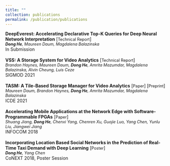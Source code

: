 ```yaml
---
title: ""
collection: publications
permalink: /publication/publications
---
```

<b>DeepEverest: Accelerating Declarative Top-K Queries for Deep Neural Network Interpretation</b> [[<a style="font-size:90%">Technical Report</a>](https://arxiv.org/abs/2104.02234)] <br>
<i style="font-size:90%"><b>Dong He</b>, Maureen Daum, Magdalena Balazinska</i> <br>
In Submission <br>
<br>
<b>VSS: A Storage System for Video Analytics</b> [[<a style="font-size:90%">Technical Report</a>](https://arxiv.org/abs/2103.16604)] <br>
<i style="font-size:90%">Brandon Haynes, Maureen Daum, <b>Dong He</b>, Amrita Mazumdar, Magdalena Balazinska, Alvin Cheung, Luis Ceze</i> <br>
SIGMOD 2021 <br>
<br>
<b>TASM: A Tile-Based Storage Manager for Video Analytics</b> [[<a style="font-size:90%">Paper</a>](https://db.cs.washington.edu/projects/visualworld/tasm.pdf)] [[<a style="font-size:90%">Preprint</a>](https://arxiv.org/abs/2006.02958)]<br>
<i style="font-size:90%">Maureen Daum, Brandon Haynes, <b>Dong He</b>, Amrita Mazumdar, Magdalena Balazinska</i> <br>
ICDE 2021 <br>
<br>
<b>Accelerating Mobile Applications at the Network Edge with Software-Programmable FPGAs</b> [[<a style="font-size:90%">Paper</a>](https://dongheuw.github.io/files/edgefpga-infocom18.pdf)] <br>
<i style="font-size:90%">Shuang Jiang, <b>Dong He</b>, Chenxi Yang, Chenren Xu, Guojie Luo, Yang Chen, Yunlu Liu, Jiangwei Jiang</i> <br>
INFOCOM 2018 <br>
<br>
<b>Incorporating Location Based Social Networks in the Prediction of Real-Time Taxi Demand with Deep Learning</b> [[<a style="font-size:90%">Poster</a>](https://dongheuw.github.io/files/taxi-conext18.pdf)] <br>
<i style="font-size:90%"><b>Dong He</b>, Yang Chen</i> <br>
CoNEXT 2018, Poster Session <br>